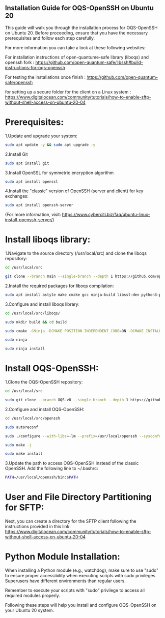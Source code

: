 ## Installation Guide for OQS-OpenSSH on Ubuntu 20

This guide will walk you through the installation process for OQS-OpenSSH on Ubuntu 20. Before proceeding, ensure that you have the necessary prerequisites and follow each step carefully.

For more information you can take a look at these following websites: 

For installation instructions of open-quantume-safe library (liboqs) and openssh fork : https://github.com/open-quantum-safe/libssh#build-instructions-for-oqs-openssh 
        
For testing the installations once finish : https://github.com/open-quantum-safe/openssh
        
for setting up a secure folder for the client on a Linux system : https://www.digitalocean.com/community/tutorials/how-to-enable-sftp-without-shell-access-on-ubuntu-20-04 
        

# Prerequisites:

1.Update and upgrade your system:

```bash
sudo apt update -y && sudo apt upgrade -y
```

2.Install Git 

```bash
sudo apt install git
```

3.Install OpenSSL for symmetric encryption algorithm

```bash
sudo apt install openssl
```

4.Install the "classic" version of OpenSSH (server and client) for key exchanges:

```bash
sudo apt install openssh-server
```

(For more information, visit: https://www.cyberciti.biz/faq/ubuntu-linux-install-openssh-server/)

# Install liboqs library:

1.Navigate to the source directory (/usr/local/src) and clone the liboqs repository:

```bash
cd /usr/local/src

git clone --branch main --single-branch --depth 1 https://github.com/open-quantum-safe/liboqs.git
```

2.Install the required packages for liboqs compilation:

```bash
sudo apt install astyle make cmake gcc ninja-build libssl-dev python3-pytest python3-pytest-xdist unzip xsltproc doxygen graphviz python3-yaml valgrind g++ autoconf automake libtool zlib1g-dev
```    

3.Configure and install liboqs library:

```bash
cd /usr/local/src/liboqs/

sudo mkdir build && cd build

sudo cmake -GNinja -DCMAKE_POSITION_INDEPENDENT_CODE=ON -DCMAKE_INSTALL_PREFIX=/usr/local/oqs-lib ..

sudo ninja

sudo ninja install
```

# Install OQS-OpenSSH:

1.Clone the OQS-OpenSSH repository:

```bash
cd /usr/local/src

sudo git clone --branch OQS-v8 --single-branch --depth 1 https://github.com/open-quantum-safe/openssh.git
```

2.Configure and install OQS-OpenSSH:

```bash
cd /usr/local/src/openssh

sudo autoreconf

sudo ./configure --with-libs=-lm --prefix=/usr/local/openssh --sysconfdir=/usr/local/openssh --with-liboqs-dir=/usr/local/oqs-lib

sudo make -j

sudo make install
```

3.Update the path to access OQS-OpenSSH instead of the classic OpenSSH. Add the following line to ~/.bashrc:

```bash
PATH=/usr/local/openssh/bin:$PATH
```

# User and File Directory Partitioning for SFTP:

Next, you can create a directory for the SFTP client following the instructions provided in this link:
https://www.digitalocean.com/community/tutorials/how-to-enable-sftp-without-shell-access-on-ubuntu-20-04

# Python Module Installation:

When installing a Python module (e.g., watchdog), make sure to use "sudo" to ensure proper accessibility when executing scripts with sudo privileges. Superusers have different environments than regular users.

Remember to execute your scripts with "sudo" privilege to access all required modules properly.

Following these steps will help you install and configure OQS-OpenSSH on your Ubuntu 20 system.

